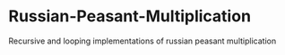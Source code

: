 # Russian-Peasant-Multiplication
Recursive and looping implementations of russian peasant multiplication
